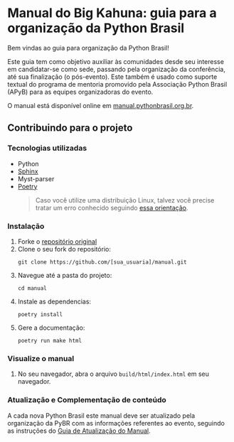 # Manual do Big Kahuna: guia para a organização da Python Brasil

Bem vindas ao guia para organização da Python Brasil!

Este guia tem como objetivo auxiliar às comunidades desde seu interesse em candidatar-se como sede, passando pela organização da conferência, até sua finalização (o pós-evento). Este também é usado como suporte textual do programa de mentoria promovido pela Associação Python Brasil (APyB) para as equipes organizadoras do evento.

O manual está disponível online em [manual.pythonbrasil.org.br](https://manual.pythonbrasil.org.br/).

## Contribuindo para o projeto

### Tecnologias utilizadas
- Python
- [Sphinx](http://sphinx.pocoo.org)
- Myst-parser
- [Poetry](https://python-poetry.org/docs/)
  > Caso você utilize uma distribuição Linux, talvez você precise tratar um erro conhecido seguindo [essa orientação](https://github.com/python-poetry/poetry/issues/5241#issuecomment-1063513340).

### Instalação 

1. Forke o [repositório original](https://github.com/[sua_usuaria]/manual.git)
2. Clone o seu fork do repositório:
   ```
   git clone https://github.com/[sua_usuaria]/manual.git
   ```
3. Navegue até a pasta do projeto:
   ```
   cd manual
   ```
4. Instale as dependencias:
   ```
   poetry install
   ```
5. Gere a documentação:
   ```
   poetry run make html
   ```
### Visualize o manual
1. No seu navegador, abra o arquivo `build/html/index.html` em seu navegador.

### Atualização e Complementação de conteúdo
A cada nova Python Brasil este manual deve ser atualizado pela organização da PyBR com as informações referentes ao evento, seguindo as instruções do [Guia de Atualização do Manual](/CONTRIBUTING.md).